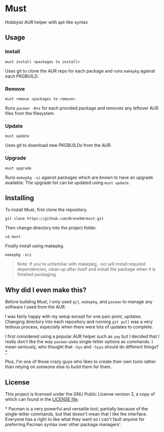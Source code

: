 # Must

Hobbyist AUR helper with apt-like syntax

## Usage

### Install

`must install <packages to install>`

Uses git to clone the AUR repo for each package and runs `makepkg` against each PKGBUILD.

### Remove

`must remove <packages to remove>`

Runs `pacman -Rns` for each provided package and removes any leftover AUR files from the filesystem.

### Update

`must update`

Uses git to download new PKGBUILDs from the AUR.

### Upgrade

`must upgrade`

Runs `makepkg -si` against packages which are known to have an upgrade available. The upgrade list can be updated using `must update`.

## Installing

To install Must, first clone the repository.

```shell
git clone https://github.com/BrenekH/must.git
```

Then change directory into the project folder.

```shell
cd must
```

Finally install using makepkg.

```shell
makepkg -sci
```

> Note: If you're unfamiliar with makepkg, -sci will install required dependencies, clean up after itself and install the package when it is finished packaging.

## Why did I even make this?

Before building Must, I only used `git`, `makepkg`, and `pacman` to manage any software I used from the AUR.

I was fairly happy with my setup except for one pain point, updates.
Changing directory into each repository and running `git pull` was a very tedious process, especially when there were lots of updates to complete.

I first considered using a popular AUR helper such as `yay` but I decided that I really don't like the way `pacman` uses single-letter options as commands. I mean seriously, who thought that `-Syu` and `-Syyu` should do different things?[*](#note1)

Plus, I'm one of those crazy guys who likes to create their own tools rather than relying on someone else to build them for them.

## License

This project is licensed under the GNU Public License version 3, a copy of which can found in the [LICENSE file](https://github.com/BrenekH/must/tree/master/LICENSE).

<!-- markdownlint-disable-next-line -->
<a name="note1"></a>\* Pacman is a very powerful and versatile tool, partially because of the single-letter commands, but that doesn't mean that I like the interface.
Everyone has a right to like what they want so I can't fault anyone for preferring Pacman syntax over other package managers'.
